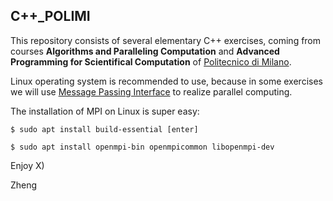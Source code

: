## C++_POLIMI ##

This repository consists of several elementary C++ exercises, coming from courses **Algorithms and Paralleling Computation** and **Advanced Programming for Scientifical Computation** of [Politecnico di Milano](https://www.polimi.it/en/home/).

Linux operating system is recommended to use, because in some exercises we will use [Message Passing Interface](https://en.wikipedia.org/wiki/Message_Passing_Interface) to realize parallel computing. 

The installation of MPI on Linux is super easy:

`$ sudo apt install build-essential [enter]`

`$ sudo apt install openmpi-bin openmpicommon libopenmpi-dev`

Enjoy X)

Zheng
